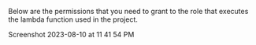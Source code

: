Below are the permissions that you need to grant to the role that executes the lambda function used in the project.

Screenshot 2023-08-10 at 11 41 54 PM
